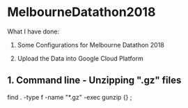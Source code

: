 # MelbourneDatathon2018

What I have done: 

1. Some Configurations for Melbourne Datathon 2018

2. Upload the Data into Google Cloud Platform


## 1. Command line - Unzipping ".gz" files

find . -type f -name "*.gz" -exec gunzip {} \;
